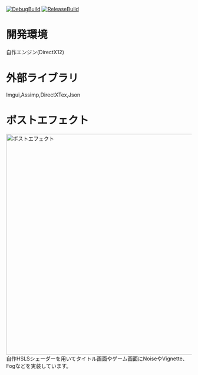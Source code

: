 [![DebugBuild](https://github.com/Hiroki-Ohashi/Game/actions/workflows/DebugBuild.yml/badge.svg)](https://github.com/Hiroki-Ohashi/Game/actions/workflows/DebugBuild.yml)
[![ReleaseBuild](https://github.com/Hiroki-Ohashi/Game/actions/workflows/ReleaseBuild.yml/badge.svg)](https://github.com/Hiroki-Ohashi/Game/actions/workflows/ReleaseBuild.yml)

# 開発環境  
自作エンジン(DirectX12)  

# 外部ライブラリ    
Imgui,Assimp,DirectXTex,Json  

# ポストエフェクト  
<img src="https://github.com/user-attachments/assets/65b22386-1f8e-44eb-a984-bbdd2521052c" alt="ポストエフェクト" width="600"/>
自作HSLSシェーダーを用いてタイトル画面やゲーム画面にNoiseやVignette、Fogなどを実装しています。
